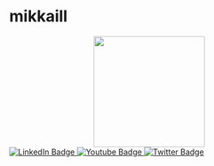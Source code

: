# mikkaill

<div id="header" align="center"><img src="https://media1.giphy.com/media/1sgetPM00wWqJpVUTl/giphy.gif?cid=ecf05e47c6pskgxb70ch0fe3y3nlgrs59zow241sud0srlu6&amp;rid=giphy.gif&amp;ct=s"  width = "200"/></div>
<div id="badges">
  <a href="your-linkedin-URL">
    <img src="https://img.shields.io/badge/LinkedIn-blue?style=for-the-badge&logo=linkedin&logoColor=white" alt="LinkedIn Badge"/>
  </a>
  <a href="your-youtube-URL">
    <img src="https://img.shields.io/badge/YouTube-red?style=for-the-badge&logo=youtube&logoColor=white" alt="Youtube Badge"/>
  </a>
  <a href="your-twitter-URL">
    <img src="https://img.shields.io/badge/Twitter-blue?style=for-the-badge&logo=twitter&logoColor=white" alt="Twitter Badge"/>
  </a>
</div>

